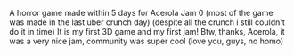 
A horror game made within 5 days for Acerola Jam 0 (most of the game was made in the last uber crunch day) (despite all the crunch i still couldn't do it in time)
It is my first 3D game and my first jam! 
Btw, thanks, Acerola, it was a very nice jam, community was super cool (love you, guys, no homo)

